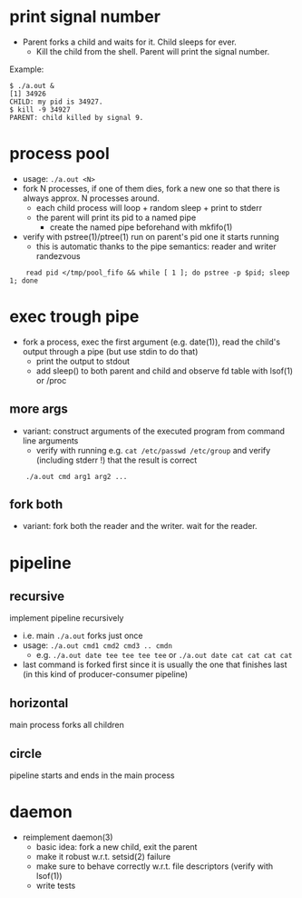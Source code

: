 # print signal number

- Parent forks a child and waits for it.  Child sleeps for ever.
  - Kill the child from the shell.  Parent will print the signal number.

Example:
```
$ ./a.out &
[1] 34926
CHILD: my pid is 34927.
$ kill -9 34927
PARENT: child killed by signal 9.
```

# process pool

  - usage: `./a.out <N>`
  - fork N processes, if one of them dies, fork a new one so that
    there is always approx. N processes around.
    - each child process will loop + random sleep + print to stderr
    - the parent will print its pid to a named pipe
      - create the named pipe beforehand with mkfifo(1)
  - verify with pstree(1)/ptree(1) run on parent's pid one it starts running
    - this is automatic thanks to the pipe semantics: reader and writer randezvous
```
    read pid </tmp/pool_fifo && while [ 1 ]; do pstree -p $pid; sleep 1; done
```

# exec trough pipe

- fork a process, exec the first argument (e.g. date(1)),
  read the child's output through a pipe (but use stdin to do that)
  - print the output to stdout
  - add sleep() to both parent and child and observe fd table with lsof(1) or /proc

## more args

  - variant: construct arguments of the executed program from command line
	     arguments
    - verify with running e.g. `cat /etc/passwd /etc/group` and verify
      (including stderr !) that the result is correct

```
    ./a.out cmd arg1 arg2 ...
```

## fork both

  - variant: fork both the reader and the writer. wait for the reader.

# pipeline

## recursive

implement pipeline recursively
  - i.e. main `./a.out` forks just once
  - usage: `./a.out cmd1 cmd2 cmd3 .. cmdn`
    - e.g. `./a.out date tee tee tee tee` or `./a.out date cat cat cat cat`
  - last command is forked first since it is usually the one that finishes last
    (in this kind of producer-consumer pipeline)

## horizontal

main process forks all children

## circle

pipeline starts and ends in the main process

# daemon

- reimplement daemon(3)
  - basic idea: fork a new child, exit the parent
  - make it robust w.r.t. setsid(2) failure
  - make sure to behave correctly w.r.t. file descriptors (verify with lsof(1))
  - write tests


